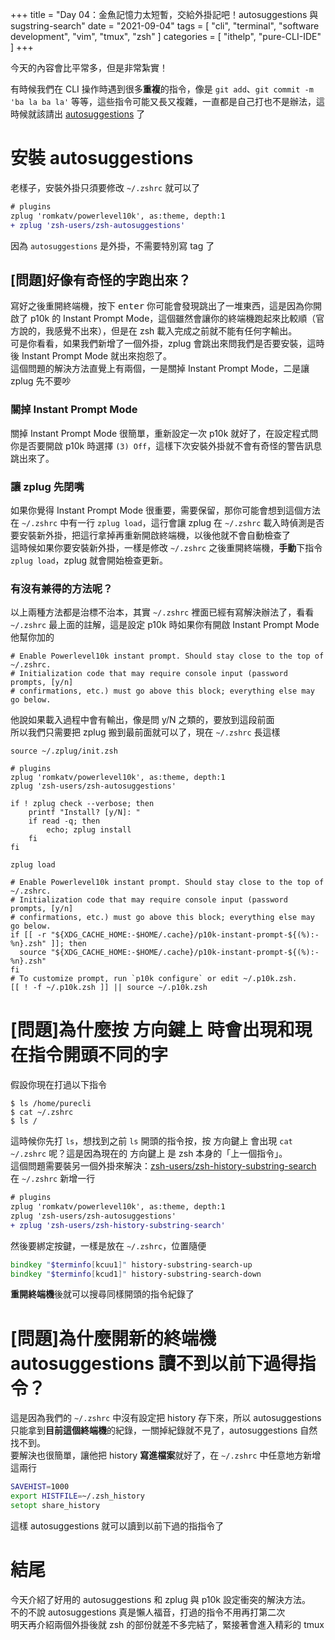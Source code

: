 +++
title = "Day 04：金魚記憶力太短暫，交給外掛記吧！autosuggestions 與 sugstring-search"
date = "2021-09-04"
tags = [
  "cli",
  "terminal",
  "software development",
  "vim",
  "tmux",
  "zsh"
]
categories = [ "ithelp", "pure-CLI-IDE" ]
+++

今天的內容會比平常多，但是非常紮實！

有時候我們在 CLI 操作時遇到很多**重複**的指令，像是 `git add`、`git commit -m 'ba la ba la'` 等等，這些指令可能又長又複雜，一直都是自己打也不是辦法，這時候就該請出 [autosuggestions](https://github.com/zsh-users/zsh-autosuggestions) 了  

# 安裝 autosuggestions
老樣子，安裝外掛只須要修改 `~/.zshrc` 就可以了  

```diff
# plugins
zplug 'romkatv/powerlevel10k', as:theme, depth:1
+ zplug 'zsh-users/zsh-autosuggestions'
```

因為 `autosuggestions` 是外掛，不需要特別寫 tag 了  

## [問題]好像有奇怪的字跑出來？
寫好之後重開終端機，按下 <kbd>enter</kbd> 你可能會發現跳出了一堆東西，這是因為你開啟了 p10k 的 Instant Prompt Mode，這個雖然會讓你的終端機跑起來比較順（官方說的，我感覺不出來），但是在 zsh 載入完成之前就不能有任何字輸出。  
可是你看看，如果我們新增了一個外掛，zplug 會跳出來問我們是否要安裝，這時後 Instant Prompt Mode 就出來抱怨了。  
這個問題的解決方法直覺上有兩個，一是關掉 Instant Prompt Mode，二是讓 zplug 先不要吵

### 關掉 Instant Prompt Mode
關掉 Instant Prompt Mode 很簡單，重新設定一次 p10k 就好了，在設定程式問你是否要開啟 p10k 時選擇 `(3) Off`，這樣下次安裝外掛就不會有奇怪的警告訊息跳出來了。

### 讓 zplug 先閉嘴
如果你覺得 Instant Prompt Mode 很重要，需要保留，那你可能會想到這個方法  
在 `~/.zshrc` 中有一行 `zplug load`，這行會讓 zplug 在 `~/.zshrc` 載入時偵測是否要安裝新外掛，把這行拿掉再重新開啟終端機，以後他就不會自動檢查了  
這時候如果你要安裝新外掛，一樣是修改 `~/.zshrc` 之後重開終端機，**手動**下指令 `zplug load`，zplug 就會開始檢查更新。

### 有沒有兼得的方法呢？
以上兩種方法都是治標不治本，其實 `~/.zshrc` 裡面已經有寫解決辦法了，看看 `~/.zshrc` 最上面的註解，這是設定 p10k 時如果你有開啟 Instant Prompt Mode 他幫你加的
```shell
# Enable Powerlevel10k instant prompt. Should stay close to the top of ~/.zshrc.
# Initialization code that may require console input (password prompts, [y/n]
# confirmations, etc.) must go above this block; everything else may go below.
```

他說如果載入過程中會有輸出，像是問 y/N 之類的，要放到這段前面  
所以我們只需要把 zplug 搬到最前面就可以了，現在 `~/.zshrc` 長這樣
```
source ~/.zplug/init.zsh

# plugins
zplug 'romkatv/powerlevel10k', as:theme, depth:1
zplug 'zsh-users/zsh-autosuggestions'

if ! zplug check --verbose; then
	printf "Install? [y/N]: "
	if read -q; then
		echo; zplug install
	fi
fi

zplug load

# Enable Powerlevel10k instant prompt. Should stay close to the top of ~/.zshrc.
# Initialization code that may require console input (password prompts, [y/n]
# confirmations, etc.) must go above this block; everything else may go below.
if [[ -r "${XDG_CACHE_HOME:-$HOME/.cache}/p10k-instant-prompt-${(%):-%n}.zsh" ]]; then
  source "${XDG_CACHE_HOME:-$HOME/.cache}/p10k-instant-prompt-${(%):-%n}.zsh"
fi
# To customize prompt, run `p10k configure` or edit ~/.p10k.zsh.
[[ ! -f ~/.p10k.zsh ]] || source ~/.p10k.zsh
```

# [問題]為什麼按 <kbd>方向鍵上</kbd> 時會出現和現在指令開頭不同的字
假設你現在打過以下指令
```
$ ls /home/purecli
$ cat ~/.zshrc
$ ls /
```
這時候你先打 `ls`，想找到之前 `ls` 開頭的指令按，按 <kbd>方向鍵上</kbd> 會出現 `cat ~/.zshrc` 呢？這是因為現在的 <kbd>方向鍵上</kbd> 是 zsh 本身的「上一個指令」。  
這個問題需要裝另一個外掛來解決：[zsh-users/zsh-history-substring-search](https://github.com/zsh-users/zsh-history-substring-search)  
在 `~/.zshrc` 新增一行  

```diff
# plugins
zplug 'romkatv/powerlevel10k', as:theme, depth:1
zplug 'zsh-users/zsh-autosuggestions'
+ zplug 'zsh-users/zsh-history-substring-search'
```

然後要綁定按鍵，一樣是放在 `~/.zshrc`，位置隨便

```zsh
bindkey "$terminfo[kcuu1]" history-substring-search-up 
bindkey "$terminfo[kcud1]" history-substring-search-down
```

**重開終端機**後就可以搜尋同樣開頭的指令紀錄了

# [問題]為什麼開新的終端機 autosuggestions 讀不到以前下過得指令？
這是因為我們的 `~/.zshrc` 中沒有設定把 history 存下來，所以 autosuggestions 只能拿到**目前這個終端機**的紀錄，一關掉紀錄就不見了，autosuggestions 自然找不到。  
要解決也很簡單，讓他把 history **寫進檔案**就好了，在 `~/.zshrc` 中任意地方新增這兩行  
```zsh
SAVEHIST=1000
export HISTFILE=~/.zsh_history
setopt share_history
```

這樣 autosuggestions 就可以讀到以前下過的指指令了

# 結尾
今天介紹了好用的 autosuggestions 和 zplug 與 p10k 設定衝突的解決方法。  
不的不說 autosuggestions 真是懶人福音，打過的指令不用再打第二次  
明天再介紹兩個外掛後就 zsh 的部份就差不多完結了，緊接著會進入精彩的 tmux  
